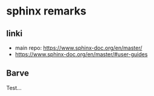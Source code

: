 # sphinx remarks

## linki

- main repo: <https://www.sphinx-doc.org/en/master/>
- <https://www.sphinx-doc.org/en/master/#user-guides>

## Barve

Test...
